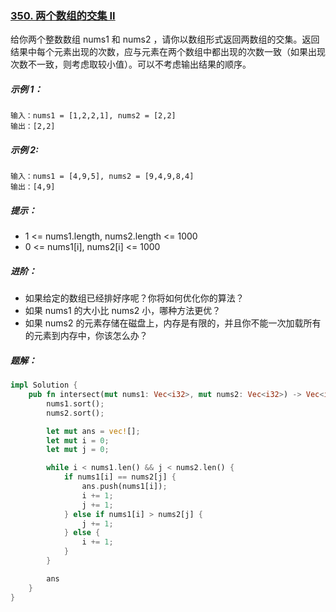 ### [350. 两个数组的交集 II](https://leetcode.cn/problems/intersection-of-two-arrays-ii/)
给你两个整数数组 nums1 和 nums2 ，请你以数组形式返回两数组的交集。返回结果中每个元素出现的次数，应与元素在两个数组中都出现的次数一致（如果出现次数不一致，则考虑取较小值）。可以不考虑输出结果的顺序。



##### 示例 1：
```
输入：nums1 = [1,2,2,1], nums2 = [2,2]
输出：[2,2]
```

##### 示例 2:
```
输入：nums1 = [4,9,5], nums2 = [9,4,9,8,4]
输出：[4,9]
```

##### 提示：
- 1 <= nums1.length, nums2.length <= 1000
- 0 <= nums1[i], nums2[i] <= 1000


##### 进阶：
- 如果给定的数组已经排好序呢？你将如何优化你的算法？
- 如果 nums1 的大小比 nums2 小，哪种方法更优？
- 如果 nums2 的元素存储在磁盘上，内存是有限的，并且你不能一次加载所有的元素到内存中，你该怎么办？

##### 题解：
```rust
impl Solution {
    pub fn intersect(mut nums1: Vec<i32>, mut nums2: Vec<i32>) -> Vec<i32> {
        nums1.sort();
        nums2.sort();

        let mut ans = vec![];
        let mut i = 0;
        let mut j = 0;

        while i < nums1.len() && j < nums2.len() {
            if nums1[i] == nums2[j] {
                ans.push(nums1[i]);
                i += 1;
                j += 1;
            } else if nums1[i] > nums2[j] {
                j += 1;
            } else {
                i += 1;
            }
        }

        ans
    }
}
```
